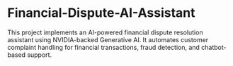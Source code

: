 # Financial-Dispute-AI-Assistant
This project implements an AI-powered financial dispute resolution assistant using NVIDIA-backed Generative AI. It automates customer complaint handling for financial transactions, fraud detection, and chatbot-based support.
